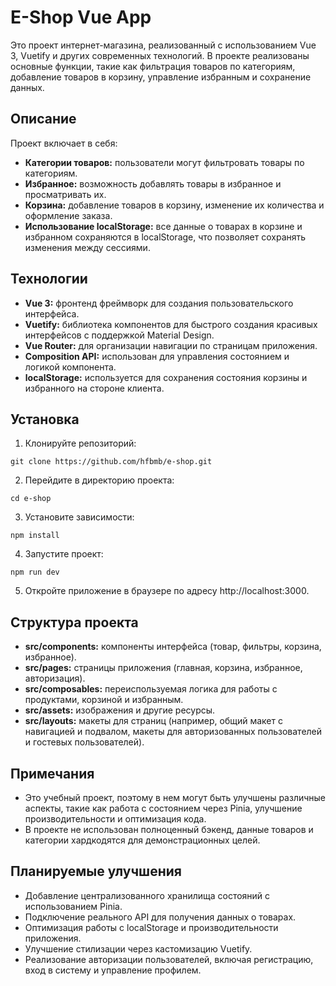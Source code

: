 # E-Shop Vue App

Это проект интернет-магазина, реализованный с использованием Vue 3, Vuetify и других современных технологий. В проекте реализованы основные функции, такие как фильтрация товаров по категориям, добавление товаров в корзину, управление избранным и сохранение данных.


## Описание

Проект включает в себя:

- **Категории товаров:** пользователи могут фильтровать товары по категориям.
- **Избранное:** возможность добавлять товары в избранное и просматривать их.
- **Корзина:** добавление товаров в корзину, изменение их количества и оформление заказа.
- **Использование localStorage:** все данные о товарах в корзине и избранном сохраняются в localStorage, что позволяет сохранять изменения между сессиями.

## Технологии

- **Vue 3:** фронтенд фреймворк для создания пользовательского интерфейса.
- **Vuetify:** библиотека компонентов для быстрого создания красивых интерфейсов с поддержкой Material Design.
- **Vue Router:** для организации навигации по страницам приложения.
- **Composition API:** использован для управления состоянием и логикой компонента.
- **localStorage:** используется для сохранения состояния корзины и избранного на стороне клиента.

## Установка

1. Клонируйте репозиторий:
```
git clone https://github.com/hfbmb/e-shop.git
```
2. Перейдите в директорию проекта:
```
cd e-shop
```
3. Установите зависимости:
```
npm install
```
4. Запустите проект:
```
npm run dev
```
5. Откройте приложение в браузере по адресу http://localhost:3000.

## Структура проекта

- **src/components:** компоненты интерфейса (товар, фильтры, корзина, избранное).
- **src/pages:** страницы приложения (главная, корзина, избранное, авторизация).
- **src/composables:** переиспользуемая логика для работы с продуктами, корзиной и избранным.
- **src/assets:** изображения и другие ресурсы.
- **src/layouts:** макеты для страниц (например, общий макет с навигацией и подвалом, макеты для авторизованных пользователей и гостевых пользователей).

## Примечания

- Это учебный проект, поэтому в нем могут быть улучшены различные аспекты, такие как работа с состоянием через Pinia, улучшение производительности и оптимизация кода.
- В проекте не использован полноценный бэкенд, данные товаров и категории хардкодятся для демонстрационных целей.

## Планируемые улучшения

- Добавление централизованного хранилища состояний с использованием Pinia.
- Подключение реального API для получения данных о товарах.
- Оптимизация работы с localStorage и производительности приложения.
- Улучшение стилизации через кастомизацию Vuetify.
- Реализование авторизации пользователей, включая регистрацию, вход в систему и управление профилем.
